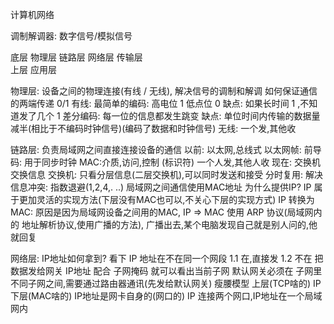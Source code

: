 计算机网络

调制解调器: 数字信号/模拟信号

底层     物理层 
         链路层
         网络层
         传输层  
上层     应用层

物理层: 设备之间的物理连接(有线 / 无线), 解决信号的调制和解调
如何保证通信的两端传递 0/1
    有线:
        最简单的编码: 高电位 1 低点位 0 
            缺点: 如果长时间 1 ,不知道发了几个 1
        差分编码: 每一位的信息都发生跳变
            缺点: 单位时间内传输的数据量减半(相比于不编码时钟信号)(编码了数据和时钟信号)
    无线:
        一个发,其他收 
        
链路层: 负责局域网之间直接连接设备的通信
    以前: 以太网,总线式
        以太网帧:
            前导码: 用于同步时钟 
        MAC:介质,访问,控制 (标识符)
        一个人发,其他人收
    现在: 交换机交换信息
        交换机: 只看分层信息(二层交换机),可以同时发送和接受
        分时复用:
            解决信息冲突:  指数退避(1,2,4,. ..)
    局域网之间通信使用MAC地址
    为什么提供IP?
        IP 属于更加灵活的实现方法(下层没有MAC也可以,不关心下层的实现方式)
        IP 转换为MAC: 原因是因为局域网设备之间用的MAC, IP => MAC  使用 ARP 协议(局域网内的  地址解析协议,使用广播的方法), 广播出去,某个电脑发现自己就是别人问的,他就回复 
        
网络层: 
    IP地址如何拿到? 
    看下 IP 地址在不在同一个网段
        1.1 在,直接发
        1.2 不在 把数据发给网关
    IP地址 配合 子网掩码 就可以看出当前子网 
    默认网关必须在 子网里 
    不同子网之间,需要通过路由器通讯(先发给默认网关)
    瘦腰模型
        上层(TCP啥的)
            IP
        下层(MAC啥的)
    IP地址是网卡自身的(网口的)
    IP 连接两个网口,IP地址在一个局域网内
